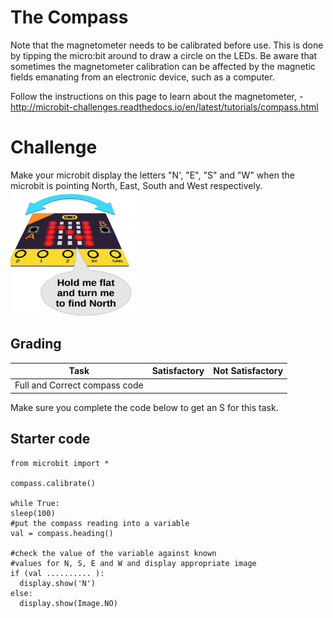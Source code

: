 # The Compass
Note that the magnetometer needs to be calibrated before use. This is done by tipping the micro:bit around to draw a circle on the LEDs. Be aware that sometimes the magnetometer calibration can be affected by the magnetic fields emanating from an electronic device, such as a computer.

Follow the instructions on this page to learn about the magnetometer, - http://microbit-challenges.readthedocs.io/en/latest/tutorials/compass.html 

# Challenge
Make your microbit display the letters "N', "E", "S" and "W" when the microbit is pointing North, East, South and West respectively.<br>
<img src="north.png" width="200" height="200">

## Grading
|Task|Satisfactory|Not Satisfactory|
|----|---------|----------------|
|Full and Correct compass code|||

Make sure you complete the code below to get an S for this task.

## Starter code ##
    from microbit import *

    compass.calibrate()

    while True:
    sleep(100)
    #put the compass reading into a variable
    val = compass.heading()
    
    #check the value of the variable against known
    #values for N, S, E and W and display appropriate image
    if (val .......... ):
      display.show('N')
    else:
      display.show(Image.NO)
